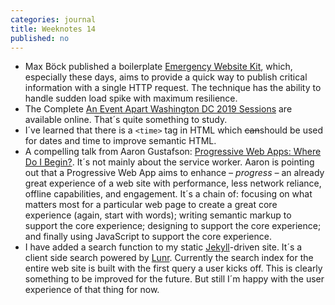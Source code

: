```yaml
---
categories: journal
title: Weeknotes 14
published: no
---
```

- Max Böck published a boilerplate [Emergency Website Kit](https://mxb.dev/blog/emergency-website-kit/), which, especially these days, aims to provide a quick way to publish critical information with a single HTTP request. The technique has the ability to handle sudden load spike with maximum resilience.
- The Complete [An Event Apart Washington DC 2019 Sessions](https://aneventapart.com/news/post/the-complete-aea-dc-2019-now-online) are available online. That´s quite something to study.
- I´ve learned that there is a <code>&lt;time&gt;</code> tag in HTML which <s>can</s>should be used for dates and time to improve semantic HTML.
- A compelling talk from Aaron Gustafson: [Progressive Web Apps: Where Do I Begin?](https://aneventapart.com/news/post/progressive-web-apps-where-do-i-begin-aea-video). It´s not mainly about the service worker. Aaron is pointing out that a Progressive Web App aims to enhance *– progress –* an already great experience of a web site with performance, less network reliance, offline capabilities, and engagement. It´s a chain of: focusing on what matters most for a particular web page to create a great core experience (again, start with words); writing semantic markup to support the core experience; designing to support the core experience; and finally using JavaScript to support the core experience.
- I have added a search function to my static [Jekyll](https://jekyllrb.com)-driven site. It´s a client side search powered by [Lunr](https://lunrjs.com). Currently the search index for the entire web site is built with the first query a user kicks off. This is clearly something to be improved for the future. But still I´m happy with the user experience of that thing for now.